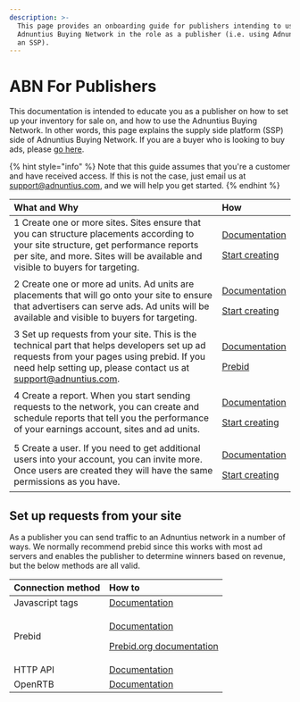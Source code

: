 ```yaml
---
description: >-
  This page provides an onboarding guide for publishers intending to use the
  Adnuntius Buying Network in the role as a publisher (i.e. using Adnuntius as
  an SSP).
---
```


# ABN For Publishers

This documentation is intended to educate you as a publisher on how to set up your inventory for sale on, and how to use the Adnuntius Buying Network. In other words, this page explains the supply side platform \(SSP\) side of Adnuntius Buying Network. If you are a buyer who is looking to buy ads, please [go here](abn-for-buyers.md). 

{% hint style="info" %}
Note that this guide assumes that you're a customer and have received access. If this is not the case, just email us at [support@adnuntius.com](mailto:support@adnuntius.com), and we will help you get started. 
{% endhint %}

<table>
  <thead>
    <tr>
      <th style="text-align:left">What and Why</th>
      <th style="text-align:left">How</th>
    </tr>
  </thead>
  <tbody>
    <tr>
      <td style="text-align:left">1 Create one or more sites. Sites ensure that you can structure placements
        according to your site structure, get performance reports per site, and
        more. Sites will be available and visible to buyers for targeting.</td>
      <td
      style="text-align:left">
        <p><a href="../../adnuntius-advertising/admin-ui/inventory/sites.md">Documentation</a>
        </p>
        <p><a href="https://admin.adnuntius.com/sites">Start creating</a>
        </p>
        </td>
    </tr>
    <tr>
      <td style="text-align:left">2 Create one or more ad units. Ad units are placements that will go onto
        your site to ensure that advertisers can serve ads. Ad units will be available
        and visible to buyers for targeting.</td>
      <td style="text-align:left">
        <p><a href="../../adnuntius-advertising/admin-ui/inventory/adunits-1.md">Documentation</a>
        </p>
        <p><a href="https://admin.adnuntius.com/ad-units">Start creating</a>
        </p>
      </td>
    </tr>
    <tr>
      <td style="text-align:left">3 Set up requests from your site. This is the technical part that helps
        developers set up ad requests from your pages using prebid. If you need
        help setting up, please contact us at <a href="mailto:support@adnuntius.com">support@adnuntius.com</a>.</td>
      <td
      style="text-align:left">
        <p><a href="../../other-useful-information/header-bidding-implementation.md">Documentation</a>
        </p>
        <p><a href="http://prebid.org/dev-docs/bidders.html#adnuntius">Prebid</a>
        </p>
        </td>
    </tr>
    <tr>
      <td style="text-align:left">4 Create a report. When you start sending requests to the network, you
        can create and schedule reports that tell you the performance of your earnings
        account, sites and ad units.</td>
      <td style="text-align:left">
        <p><a href="https://docs.adnuntius.com/adnuntius-advertising/admin-ui/reports/publishing-queries">Documentation</a>
        </p>
        <p><a href="https://admin.adnuntius.com/reports">Start creating</a>
        </p>
      </td>
    </tr>
    <tr>
      <td style="text-align:left">5 Create a user. If you need to get additional users into your account,
        you can invite more. Once users are created they will have the same permissions
        as you have.</td>
      <td style="text-align:left">
        <p><a href="../../adnuntius-advertising/admin-ui/admin/users-teams-and-roles.md">Documentation</a>
        </p>
        <p><a href="https://admin.adnuntius.com/admin/users">Start creating</a>
        </p>
      </td>
    </tr>
  </tbody>
</table>

## Set up requests from your site

As a publisher you can send traffic to an Adnuntius network in a number of ways. We normally recommend prebid since this works with most ad servers and enables the publisher to determine winners based on revenue, but the below methods are all valid. 

<table>
  <thead>
    <tr>
      <th style="text-align:left">Connection method</th>
      <th style="text-align:left">How to</th>
    </tr>
  </thead>
  <tbody>
    <tr>
      <td style="text-align:left">Javascript tags</td>
      <td style="text-align:left"><a href="../../adnuntius-advertising/requesting-ads/intro/">Documentation</a>
      </td>
    </tr>
    <tr>
      <td style="text-align:left">Prebid</td>
      <td style="text-align:left">
        <p><a href="../../other-useful-information/header-bidding-implementation.md">Documentation</a>
        </p>
        <p><a href="http://prebid.org/dev-docs/bidders.html#adnuntius">Prebid.org documentation</a>
        </p>
      </td>
    </tr>
    <tr>
      <td style="text-align:left">HTTP API</td>
      <td style="text-align:left"><a href="../../adnuntius-advertising/requesting-ads/http-api.md">Documentation</a>
      </td>
    </tr>
    <tr>
      <td style="text-align:left">OpenRTB</td>
      <td style="text-align:left"><a href="../../adnuntius-advertising/requesting-ads/open-rtb.md">Documentation</a>
      </td>
    </tr>
  </tbody>
</table>

